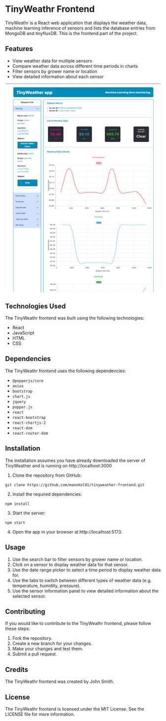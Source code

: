 # TinyWeathr Frontend

TinyWeathr is a React web application that displays the weather data, machine learning inference of sensors and lists the database entries from MongoDB and tinyfluxDB. This is the frontend part of the project.

## Features

- View weather data for multiple sensors
- Compare weather data across different time periods in charts
- Filter sensors by grower name or location
- View detailed information about each sensor

![frontend-image1](../static-files/tinyweather-front2.png)
## Technologies Used

The TinyWeathr frontend was built using the following technologies:

- React
- JavaScript
- HTML
- CSS

## Dependencies

The TinyWeathr frontend uses the following dependencies:

- `@popperjs/core`
- `axios`
- `bootstrap`
- `chart.js`
- `jquery`
- `popper.js`
- `react`
- `react-bootstrap`
- `react-chartjs-2`
- `react-dom`
- `react-router-dom`

## Installation

The installation assumes you have already downloaded the server of TinyWeather and is running on http://localhost:3000

1. Clone the repository from GitHub:
```
git clone https://github.com/manokel01/tinyweather-frontend.git
```
2. Install the required dependencies:
```
npm install
```
3. Start the server:
```
npm start
```
4. Open the app in your browser at http://localhost:5173.

## Usage

1. Use the search bar to filter sensors by grower name or location.
2. Click on a sensor to display weather data for that sensor.
3. Use the date range picker to select a time period to display weather data for.
4. Use the tabs to switch between different types of weather data (e.g. temperature, humidity, pressure).
5. Use the sensor information panel to view detailed information about the selected sensor.

## Contributing

If you would like to contribute to the TinyWeathr frontend, please follow these steps:

1. Fork the repository.
2. Create a new branch for your changes.
3. Make your changes and test them.
4. Submit a pull request.

## Credits

The TinyWeathr frontend was created by John Smith.

## License

The TinyWeathr frontend is licensed under the MIT License. See the LICENSE file for more information.
